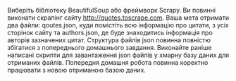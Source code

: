 Виберіть бібліотеку BeautifulSoup або фреймворк Scrapy. Ви повинні виконати скрапінг сайту http://quotes.toscrape.com. Ваша мета отримати два файли: qoutes.json, куди помістіть всю інформацію про цитати, з усіх сторінок сайту та authors.json, де буде знаходитись інформація про авторів зазначених цитат. Структура файлів json повинна повністю збігатися з попереднього домашнього завдання. Виконайте раніше написані скрипти для завантаження json файлів у хмарну базу даних для отриманих файлів. Попередня домашня робота повинна коректно працювати з новою отриманою базою даних.


